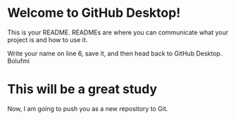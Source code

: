 # Welcome to GitHub Desktop!

This is your README. READMEs are where you can communicate what your project is and how to use it.

Write your name on line 6, save it, and then head back to GitHub Desktop.
Bolufmi

# This will be a great study
Now, I am going to push you as a new repository to Git.
